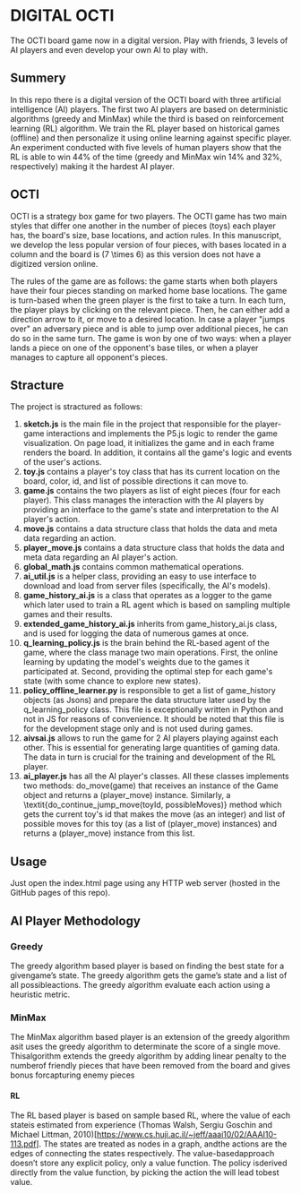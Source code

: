 # DIGITAL OCTI 
The OCTI board game now in a digital version. Play with friends, 3 levels of AI players and even develop your own AI to play with.

## Summery
In this repo there is a digital version of the OCTI board with three artificial intelligence (AI) players. The first two AI players are based on deterministic algorithms (greedy and MinMax) while the third is based on reinforcement learning (RL) algorithm. We train the RL player based on historical games (offline) and then personalize it using online learning against specific player. An experiment conducted with five levels of human players show that the RL is able to win 44% of the time (greedy and MinMax win 14% and 32%, respectively) making it the hardest AI player.

## OCTI
OCTI is a strategy box game for two players. The OCTI game has two main styles that differ one another in the number of pieces (toys) each player has, the board's size, base locations, and action rules. In this manuscript, we develop the less popular version of four pieces, with bases located in a column and the board is \(7 \times 6\) as this version does not have a digitized version online. 

The rules of the game are as follows: the game starts when both players have their four pieces standing on marked home base locations. The game is turn-based when the green player is the first to take a turn. In each turn, the player plays by clicking on the relevant piece. Then, he can either add a direction arrow to it, or move to a desired location. In case a player "jumps over" an adversary piece and is able to jump over additional pieces, he can do so in the same turn. The game is won by one of two ways: when a player lands a piece on one of the opponent's base tiles, or when a player manages to capture all opponent's pieces.

## Stracture
The project is stractured as follows:
1. **sketch.js** is the main file in the project that responsible for the player-game interactions and implements the P5.js logic to render the game visualization. On page load, it initializes the game and in each frame renders the board. In addition, it contains all the game's logic and events of the user's actions.
2. **toy.js** contains a player's toy class that has its current location on the board, color, id, and list of possible directions it can move to. 
3. **game.js** contains the two players as list of eight pieces (four for each player). This class manages the interaction with the AI players by providing an interface to the game's state and interpretation to the AI player's action.
4. **move.js** contains a data structure class that holds the data and meta data regarding an action.
5. **player_move.js** contains a data structure class that holds the data and meta data regarding an AI player's action.
6. **global_math.js** contains common mathematical operations.  
7. **ai_util.js** is a helper class, providing an easy to use interface to download and load from server files (specifically, the AI's models).
8. **game_history_ai.js** is a class that operates as a logger to the game which later used to train a RL agent which is based on sampling multiple games and their results.
9. **extended_game_history_ai.js** inherits from game_history_ai.js class, and is used for logging the data of numerous games at once.
10. **q_learning_policy.js** is the brain behind the RL-based agent of the game, where the class manage two main operations. First, the online learning by updating the model's weights due to the games it participated at. Second, providing the optimal step for each game's state (with some chance to explore new states). 
11. **policy_offline_learner.py** is responsible to get a list of game_history objects (as Jsons) and prepare the data structure later used by the q_learning_policy class. This file is exceptionally written in Python and not in JS for reasons of convenience. It should be noted that this file is for the development stage only and is not used during games. 
12. **aivsai.js** allows to run the game for 2 AI players playing against each other. This is essential for generating large quantities of gaming data. The data in turn is crucial for the training and development of the RL player.
13. **ai_player.js** has all the AI player's classes. All these classes implements two methods: do_move(game) that receives an instance of the Game object and returns a \(player_move\) instance. Similarly, a \textit{do_continue_jump_move(toyId, possibleMoves)} method which gets the current toy's id that makes the move (as an integer) and list of possible moves for this toy (as a list of \(player_move\) instances) and returns a \(player_move\) instance from this list.

## Usage
Just open the index.html page using any HTTP web server (hosted in the GitHub pages of this repo).

## AI Player Methodology
### Greedy
The greedy algorithm based player is based on finding the best state for a givengame’s state. The greedy algorithm gets the game’s state and a list of all possibleactions.  The greedy algorithm evaluate each action using a heuristic metric.

### MinMax
The MinMax algorithm based player is an extension of the greedy algorithm asit uses the greedy algorithm to determinate the score of a single move.  Thisalgorithm extends the greedy algorithm by adding linear penalty to the numberof friendly pieces that have been removed from the board and gives bonus forcapturing enemy pieces

#### RL
The RL based player is based on sample based RL, where the value of each stateis estimated from experience (Thomas Walsh, Sergiu Goschin and Michael Littman, 2010)[https://www.cs.huji.ac.il/~jeff/aaai10/02/AAAI10-113.pdf].  The states are treated as nodes in a graph, andthe actions are the edges of connecting the states respectively.  The value-basedapproach doesn’t store any explicit policy, only a value function.  The policy isderived directly from the value function, by picking the action the will lead tobest value.

